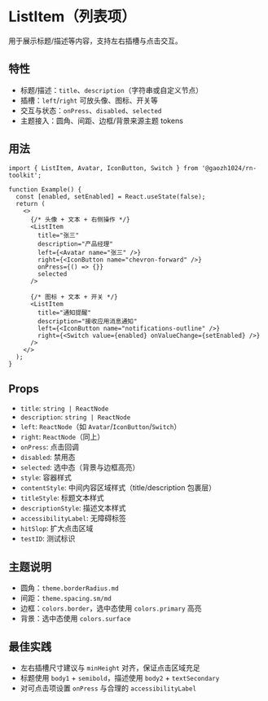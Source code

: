 # ListItem（列表项）

用于展示标题/描述等内容，支持左右插槽与点击交互。

## 特性

- 标题/描述：`title`、`description`（字符串或自定义节点）
- 插槽：`left`/`right` 可放头像、图标、开关等
- 交互与状态：`onPress`、`disabled`、`selected`
- 主题接入：圆角、间距、边框/背景来源主题 tokens

## 用法

```tsx
import { ListItem, Avatar, IconButton, Switch } from '@gaozh1024/rn-toolkit';

function Example() {
  const [enabled, setEnabled] = React.useState(false);
  return (
    <>
      {/* 头像 + 文本 + 右侧操作 */}
      <ListItem
        title="张三"
        description="产品经理"
        left={<Avatar name="张三" />}
        right={<IconButton name="chevron-forward" />}
        onPress={() => {}}
        selected
      />

      {/* 图标 + 文本 + 开关 */}
      <ListItem
        title="通知提醒"
        description="接收应用消息通知"
        left={<IconButton name="notifications-outline" />}
        right={<Switch value={enabled} onValueChange={setEnabled} />}
      />
    </>
  );
}
```

## Props

- `title`: `string | ReactNode`
- `description`: `string | ReactNode`
- `left`: `ReactNode`（如 `Avatar`/`IconButton`/`Switch`）
- `right`: `ReactNode`（同上）
- `onPress`: 点击回调
- `disabled`: 禁用态
- `selected`: 选中态（背景与边框高亮）
- `style`: 容器样式
- `contentStyle`: 中间内容区域样式（title/description 包裹层）
- `titleStyle`: 标题文本样式
- `descriptionStyle`: 描述文本样式
- `accessibilityLabel`: 无障碍标签
- `hitSlop`: 扩大点击区域
- `testID`: 测试标识

## 主题说明

- 圆角：`theme.borderRadius.md`
- 间距：`theme.spacing.sm/md`
- 边框：`colors.border`，选中态使用 `colors.primary` 高亮
- 背景：选中态使用 `colors.surface`

## 最佳实践

- 左右插槽尺寸建议与 `minHeight` 对齐，保证点击区域充足
- 标题使用 `body1` + `semibold`，描述使用 `body2` + `textSecondary`
- 对可点击项设置 `onPress` 与合理的 `accessibilityLabel`
